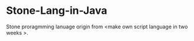 # Stone-Lang-in-Java
Stone proragmming lanuage origin from &lt;make own script language in two weeks >. 
